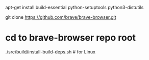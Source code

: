 apt-get install build-essential python-setuptools python3-distutils

git clone https://github.com/brave/brave-browser.git


# cd to brave-browser repo root
./src/build/install-build-deps.sh # for Linux
